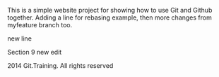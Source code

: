 This is a simple website project for showing how to use Git and Github together. Adding a line for 
rebasing example, then more changes from myfeature branch too.

new line

Section 9 new edit

2014 Git.Training. All rights reserved